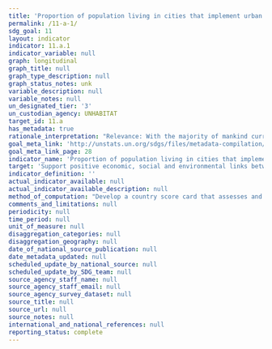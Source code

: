 ```yaml
---
title: 'Proportion of population living in cities that implement urban and regional development plans integrating population projections and resource needs, by size of city'
permalink: /11-a-1/
sdg_goal: 11
layout: indicator
indicator: 11.a.1
indicator_variable: null
graph: longitudinal
graph_title: null
graph_type_description: null
graph_status_notes: unk
variable_description: null
variable_notes: null
un_designated_tier: '3'
un_custodian_agency: UNHABITAT
target_id: 11.a
has_metadata: true
rationale_interpretation: "Relevance: With the majority of mankind currently living in cities, and the number poised to increase further by 2030, the success of SDGs will depend largely on how urbanisation is well coordinated and managed. Considering that urbanisation is as a tool for development, many countries8 are now embarking on the development and implementation of national urban policies as tangible instruments to coordinate stakeholders' efforts, harness the benefits of urbanisation while mitigating its externalities. \nThis particular indicator is very relevant for tracking national progress on all other areas in the SDGs and targets where urban and policies are mentioned along with the above 8 qualifiers. This indicator is one of the key metrics to benchmark and monitor urbanisation and asserts the national leadership and political will of national governments. This indicator is based on the notion that the development and implementation of national urban policies should support participation, partnership, cooperation and coordination of actors and facilitate dialogue. \nThis indicator will provide a good barometer on global progress on sustainable national urban policies. It serves as gap analysis to support policy recommendations. The indicator can identify good practices and policies among countries that can promote partnership and cooperation between all stakeholders. \nThis indicator is both process oriented and aspirational and has the potential to support the validation of Goal 11 and other SDGs indicators with an urban component. The indicators has the ability to work at multi jurisdictions level, covering a number of areas while taking care of urban challenges in a more integrated national manner. The indicator has a strong connection to the target, addressing the fundamental spatial and territorial aspect of national urban policy in the context of urban, peri-urban and rural areas. \nSuitability: \nThis indicator epitomises the universality tenet and spirit of the SDGs. It is clearly suitable for all countries and can be disaggregated and/or aggregated by areas of development as explained in the methodology section of this metadata. The indicator will be suitable to assess commitment to address urban challenges and respond to the opportunities that urbanization brings. It clearly responds to Goal 11 harnessing the power of urbanisation for the common good. The indicator is strongly connected to other SDGs goals and targets."
goal_meta_link: 'http://unstats.un.org/sdgs/files/metadata-compilation/Metadata-Goal-11.pdf'
goal_meta_link_page: 28
indicator_name: 'Proportion of population living in cities that implement urban and regional development plans integrating population projections and resource needs, by size of city'
target: 'Support positive economic, social and environmental links between urban, peri-urban and rural areas by strengthening national and regional development planning.'
indicator_definition: ''
actual_indicator_available: null
actual_indicator_available_description: null
method_of_computation: "Develop a country score card that assesses and tracks progress on the extent to which national urban policy (development and implementation) satisfies the following criteria as qualifiers, based on participation, partnership, coordination and cooperation of actors: \t1) responds to population dynamics \t2) ensures balanced regional and territorial development \t3) prepares for infrastructure and services development \t4) promotes urban land-use efficiency \t5) enhances resilience to climate change \t6) protects public space \t7) develops effective urban governance systems \t8) Increase local fiscal space This indicator places particular emphasis on the aspect of national and regional development planning and the notion of inclusion of sectors and actors, articulated on national urban policies (NUP). The indicator has various key qualifiers that are scored between 0-5 (0-none, and 5 for full compliance). Tools to be used to support the reporting on this indicator include: baseline, benchmarking, point-of-service surveys, scorecard, peer-review and experts opinion, performance monitoring and reporting, focus group discussions, gap and content analysis. With initial support of UN-Habitat and partners tracking and assessment tools and methods will be developed, piloted and rolled out at country level to assess national urban policies developed and implemented based on the qualifiers listed above. Based on expert opinion, the assessment of the qualifiers of the indicator will target national government institutions as well as other key urban stakeholders from academia, private sector, and civil society organization, as per specific criteria of selection of these stakeholders. A threshold will be established to ascertain the level of satisfaction of each qualifier. The method for tracking and analysing progress on national urban policies will collate information on adopted policies, conventions, laws, government programs, and other initiatives that comprise an urban policy. This information would be in most cases already available. The analysis will cover the qualifiers listed above. The standard definition of National Urban Policy5 will be extended and adapted to country context and may include where applicable terms such as National Urban Plan, Frameworks, Strategies, etc. as long as they are aligned with the above qualifiers. For each of the 8 items defined above, policies will be scored on a scale of 1 to 5 for achievement or lack of achievement. Overall aggregate national scores (X) will range from 8 to 40 and these will be standardized to the scale of 0-100 using the following approach. If (X) is the observed aggregate value of the score for the policy performance using the above criterion, then its standardized value X(S) will be computed as; X(s) = 100 ( (X - Min(X) / Max(X) - Min(X) ) Where, Max (X) and Min (X) are the maximum and minimum values observed for X which is 8 and 40, respectively. Countries that achieve maximum values on the scorecard i.e. Max (X) =40, the value assigned via standardization will be 100 while those that achieve minimum score i.e. Min (X) =8 the value assigned via standardization will be 0. Unit: Number/dimensionless Number of countries which have scored above the threshold and are making progress on the range of qualifiers. When analysing the data and the score card, the scorecard of each country could be used to ascertain the overall performance of countries which could then be aggregated by regional groups and specific qualifiers. The scorecard will point to concrete policy recommendations, particularly for qualifiers that need particular attention."
comments_and_limitations: null
periodicity: null
time_period: null
unit_of_measure: null
disaggregation_categories: null
disaggregation_geography: null
date_of_national_source_publication: null
date_metadata_updated: null
scheduled_update_by_national_source: null
scheduled_update_by_SDG_team: null
source_agency_staff_name: null
source_agency_staff_email: null
source_agency_survey_dataset: null
source_title: null
source_url: null
source_notes: null
international_and_national_references: null
reporting_status: complete
---
```


